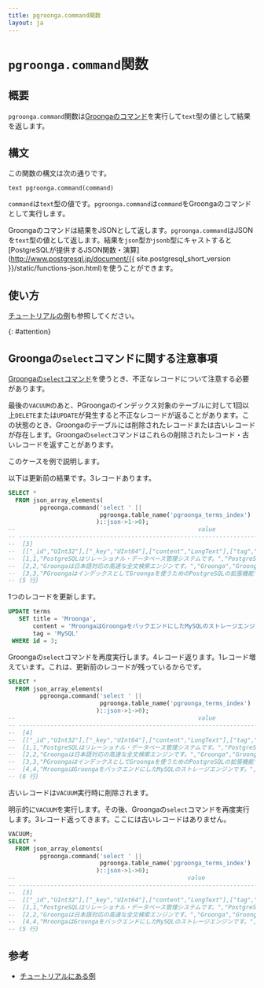 ```yaml
---
title: pgroonga.command関数
layout: ja
---
```


# `pgroonga.command`関数

## 概要

`pgroonga.command`関数は[Groongaのコマンド](http://groonga.org/ja/docs/reference/command.html)を実行して`text`型の値として結果を返します。

## 構文

この関数の構文は次の通りです。

```text
text pgroonga.command(command)
```

`command`は`text`型の値です。`pgroonga.command`は`command`をGroongaのコマンドとして実行します。

Groongaのコマンドは結果をJSONとして返します。`pgroonga.command`はJSONを`text`型の値として返します。結果を`json`型か`jsonb`型にキャストすると[PostgreSQLが提供するJSON関数・演算](http://www.postgresql.jp/document/{{ site.postgresql_short_version }}/static/functions-json.html)を使うことができます。

## 使い方

[チュートリアルの例](../../tutorial/#groonga)も参照してください。

{: #attention}

## Groongaの`select`コマンドに関する注意事項

[Groongaの`select`コマンド](http://groonga.org/ja/docs/reference/commands/select.html)を使うとき、不正なレコードについて注意する必要があります。

最後の`VACUUM`のあと、PGroongaのインデックス対象のテーブルに対して1回以上`DELETE`または`UPDATE`が発生すると不正なレコードが返ることがあります。この状態のとき、Groongaのテーブルには削除されたレコードまたは古いレコードが存在します。Groongaの`select`コマンドはこれらの削除されたレコード・古いレコードを返すことがあります。

このケースを例で説明します。

以下は更新前の結果です。3レコードあります。

```sql
SELECT *
  FROM json_array_elements(
         pgroonga.command('select ' ||
                          pgroonga.table_name('pgroonga_terms_index')
                         )::json->1->0);
--                                                    value                                                   
-- -----------------------------------------------------------------------------------------------------------
--  [3]
--  [["_id","UInt32"],["_key","UInt64"],["content","LongText"],["tag","ShortText"],["title","LongText"]]
--  [1,1,"PostgreSQLはリレーショナル・データベース管理システムです。","PostgreSQL","PostgreSQL"]
--  [2,2,"Groongaは日本語対応の高速な全文検索エンジンです。","Groonga","Groonga"]
--  [3,3,"PGroongaはインデックスとしてGroongaを使うためのPostgreSQLの拡張機能です。","PostgreSQL","PGroonga"]
-- (5 行)
```

1つのレコードを更新します。

```sql
UPDATE terms
   SET title = 'Mroonga',
       content = 'MroongaはGroongaをバックエンドにしたMySQLのストレージエンジンです。',
       tag = 'MySQL'
 WHERE id = 3;
```

Groongaの`select`コマンドを再度実行します。4レコード返ります。1レコード増えています。これは、更新前のレコードが残っているからです。

```sql
SELECT *
  FROM json_array_elements(
         pgroonga.command('select ' ||
                          pgroonga.table_name('pgroonga_terms_index')
                         )::json->1->0);
--                                                    value                                                   
-- -----------------------------------------------------------------------------------------------------------
--  [4]
--  [["_id","UInt32"],["_key","UInt64"],["content","LongText"],["tag","ShortText"],["title","LongText"]]
--  [1,1,"PostgreSQLはリレーショナル・データベース管理システムです。","PostgreSQL","PostgreSQL"]
--  [2,2,"Groongaは日本語対応の高速な全文検索エンジンです。","Groonga","Groonga"]
--  [3,3,"PGroongaはインデックスとしてGroongaを使うためのPostgreSQLの拡張機能です。","PostgreSQL","PGroonga"]
--  [4,4,"MroongaはGroongaをバックエンドにしたMySQLのストレージエンジンです。","MySQL","Mroonga"]
-- (6 行)
```

古いレコードは`VACUUM`実行時に削除されます。

明示的に`VACUUM`を実行します。その後、Groongaの`select`コマンドを再度実行します。3レコード返ってきます。ここには古いレコードはありません。

```sql
VACUUM;
SELECT *
  FROM json_array_elements(
         pgroonga.command('select ' ||
                          pgroonga.table_name('pgroonga_terms_index')
                         )::json->1->0);
--                                                 value                                                 
-- ------------------------------------------------------------------------------------------------------
--  [3]
--  [["_id","UInt32"],["_key","UInt64"],["content","LongText"],["tag","ShortText"],["title","LongText"]]
--  [1,1,"PostgreSQLはリレーショナル・データベース管理システムです。","PostgreSQL","PostgreSQL"]
--  [2,2,"Groongaは日本語対応の高速な全文検索エンジンです。","Groonga","Groonga"]
--  [4,4,"MroongaはGroongaをバックエンドにしたMySQLのストレージエンジンです。","MySQL","Mroonga"]
-- (5 行)
```

## 参考

  * [チュートリアルにある例](../../tutorial/#groonga)
